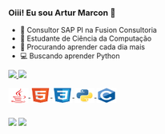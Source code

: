 ### Oiii! Eu sou Artur Marcon 👋



- 🔭 Consultor SAP PI na Fusion Consultoria
- 🌱 Estudante de Ciência da Computação
- 👯 Procurando aprender cada dia mais 
- 💻 Buscando aprender Python

 <div>
  <a href="https://github.com/Marcon149">
  <img height="150em" src="https://github-readme-stats.vercel.app/api?username=Marcon149&show_icons=true&theme=radical&include_all_commits=true&count_private=true"/>
  <img height="150em" src="https://github-readme-stats.vercel.app/api/top-langs/?username=Marcon149&layout=compact&langs_count=7&theme=radical"/>
</div>
  
<div style="display: inline_block"><br>
  <img align="center" alt="Artur-Java" height="30" width="40" src="https://raw.githubusercontent.com/devicons/devicon/master/icons/java/java-plain.svg">
  <img align="center" alt="Artur-HTML" height="30" width="40" src="https://raw.githubusercontent.com/devicons/devicon/master/icons/html5/html5-original.svg">
  <img align="center" alt="Artur-CSS" height="30" width="40" src="https://raw.githubusercontent.com/devicons/devicon/master/icons/css3/css3-original.svg">
  <img align="center" alt="Artur-Python" height="30" width="40" src="https://raw.githubusercontent.com/devicons/devicon/master/icons/python/python-original.svg">
  <img align="center" alt="Artur-C" height="30" width="40" src="https://raw.githubusercontent.com/devicons/devicon/master/icons/c/c-original.svg">
</div>
  
##
  
<div>
  <a href="https://www.linkedin.com/in/artur-marcon" target="_blank"><img src="https://img.shields.io/badge/-LinkedIn-%230077B5?style=for-the-badge&logo=linkedin&logoColor=white" target="_blank"></a> 
  <a href = "mailto:a.marcon@edu.pucrs.br"><img src="https://img.shields.io/badge/Microsoft_Outlook-0078D4?style=for-the-badge&logo=microsoft-outlook&logoColor=white" target="_blank"></a>   
  
</div>


